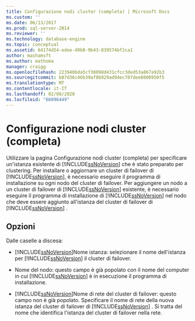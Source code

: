 ```yaml
---
title: Configurazione nodi cluster (completa) | Microsoft Docs
ms.custom: ''
ms.date: 06/13/2017
ms.prod: sql-server-2014
ms.reviewer: ''
ms.technology: database-engine
ms.topic: conceptual
ms.assetid: 64174d54-edee-49b8-9b43-039574bf2ca1
author: mashamsft
ms.author: mathoma
manager: craigg
ms.openlocfilehash: 223940bda5cf30098d431cfcc3ded53a867a92b3
ms.sourcegitcommit: b87d36c46b39af8b929ad94ec707dee8800950f5
ms.translationtype: MT
ms.contentlocale: it-IT
ms.lasthandoff: 02/08/2020
ms.locfileid: "66096449"
---
```

# <a name="cluster-node-configuration-complete"></a>Configurazione nodi cluster (completa)
  Utilizzare la pagina Configurazione nodi cluster (completa) per specificare un'istanza esistente di [!INCLUDE[ssNoVersion](../../includes/ssnoversion-md.md)] che è stato preparato per clustering. Per installare o aggiornare un cluster di failover di [!INCLUDE[ssNoVersion](../../includes/ssnoversion-md.md)], è necessario eseguire il programma di installazione su ogni nodo del cluster di failover. Per aggiungere un nodo a un cluster di failover di [!INCLUDE[ssNoVersion](../../includes/ssnoversion-md.md)] esistente, è necessario eseguire il programma di installazione di [!INCLUDE[ssNoVersion](../../includes/ssnoversion-md.md)] nel nodo che deve essere aggiunto all'istanza del cluster di failover di [!INCLUDE[ssNoVersion](../../includes/ssnoversion-md.md)] .  
  
## <a name="options"></a>Opzioni  
 Dalle caselle a discesa:  
  
-   [!INCLUDE[ssNoVersion](../../includes/ssnoversion-md.md)]Nome istanza: selezionare il nome dell'istanza per [!INCLUDE[ssNoVersion](../../includes/ssnoversion-md.md)] il cluster di failover.  
  
-   Nome del nodo: questo campo è già popolato con il nome del computer in cui [!INCLUDE[ssNoVersion](../../includes/ssnoversion-md.md)] è in esecuzione il programma di installazione.  
  
-   [!INCLUDE[ssNoVersion](../../includes/ssnoversion-md.md)]Nome di rete del cluster di failover: questo campo non è già popolato. Specificare il nome di rete della nuova istanza del cluster di failover di [!INCLUDE[ssNoVersion](../../includes/ssnoversion-md.md)] . Si tratta del nome che identifica l'istanza del cluster di failover nella rete.  
  
  
